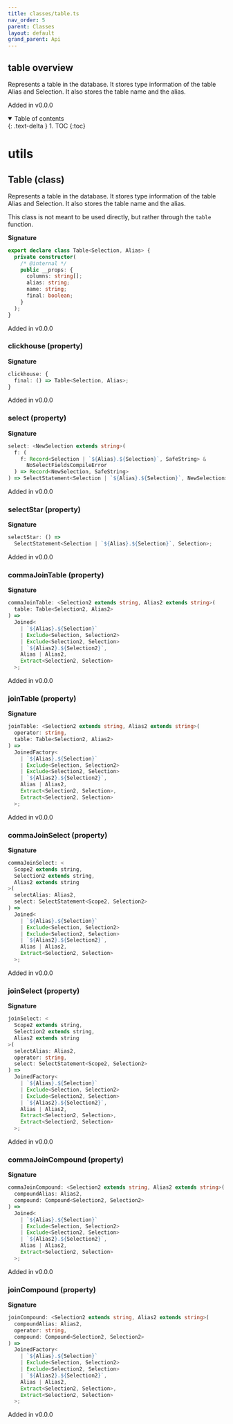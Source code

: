 ```yaml
---
title: classes/table.ts
nav_order: 5
parent: Classes
layout: default
grand_parent: Api
---
```


## table overview

Represents a table in the database.
It stores type information of the table Alias and Selection.
It also stores the table name and the alias.

Added in v0.0.0

<details open markdown="block">
  <summary>
    Table of contents
  </summary>
  {: .text-delta }
1. TOC
{:toc}
</details>

# utils

## Table (class)

Represents a table in the database.
It stores type information of the table Alias and Selection.
It also stores the table name and the alias.

This class is not meant to be used directly, but rather through the `table` function.

**Signature**

```ts
export declare class Table<Selection, Alias> {
  private constructor(
    /* @internal */
    public __props: {
      columns: string[];
      alias: string;
      name: string;
      final: boolean;
    }
  );
}
```

Added in v0.0.0

### clickhouse (property)

**Signature**

```ts
clickhouse: {
  final: () => Table<Selection, Alias>;
}
```

Added in v0.0.0

### select (property)

**Signature**

```ts
select: <NewSelection extends string>(
  f: (
    f: Record<Selection | `${Alias}.${Selection}`, SafeString> &
      NoSelectFieldsCompileError
  ) => Record<NewSelection, SafeString>
) => SelectStatement<Selection | `${Alias}.${Selection}`, NewSelection>;
```

Added in v0.0.0

### selectStar (property)

**Signature**

```ts
selectStar: () =>
  SelectStatement<Selection | `${Alias}.${Selection}`, Selection>;
```

Added in v0.0.0

### commaJoinTable (property)

**Signature**

```ts
commaJoinTable: <Selection2 extends string, Alias2 extends string>(
  table: Table<Selection2, Alias2>
) =>
  Joined<
    | `${Alias}.${Selection}`
    | Exclude<Selection, Selection2>
    | Exclude<Selection2, Selection>
    | `${Alias2}.${Selection2}`,
    Alias | Alias2,
    Extract<Selection2, Selection>
  >;
```

Added in v0.0.0

### joinTable (property)

**Signature**

```ts
joinTable: <Selection2 extends string, Alias2 extends string>(
  operator: string,
  table: Table<Selection2, Alias2>
) =>
  JoinedFactory<
    | `${Alias}.${Selection}`
    | Exclude<Selection, Selection2>
    | Exclude<Selection2, Selection>
    | `${Alias2}.${Selection2}`,
    Alias | Alias2,
    Extract<Selection2, Selection>,
    Extract<Selection2, Selection>
  >;
```

Added in v0.0.0

### commaJoinSelect (property)

**Signature**

```ts
commaJoinSelect: <
  Scope2 extends string,
  Selection2 extends string,
  Alias2 extends string
>(
  selectAlias: Alias2,
  select: SelectStatement<Scope2, Selection2>
) =>
  Joined<
    | `${Alias}.${Selection}`
    | Exclude<Selection, Selection2>
    | Exclude<Selection2, Selection>
    | `${Alias2}.${Selection2}`,
    Alias | Alias2,
    Extract<Selection2, Selection>
  >;
```

Added in v0.0.0

### joinSelect (property)

**Signature**

```ts
joinSelect: <
  Scope2 extends string,
  Selection2 extends string,
  Alias2 extends string
>(
  selectAlias: Alias2,
  operator: string,
  select: SelectStatement<Scope2, Selection2>
) =>
  JoinedFactory<
    | `${Alias}.${Selection}`
    | Exclude<Selection, Selection2>
    | Exclude<Selection2, Selection>
    | `${Alias2}.${Selection2}`,
    Alias | Alias2,
    Extract<Selection2, Selection>,
    Extract<Selection2, Selection>
  >;
```

Added in v0.0.0

### commaJoinCompound (property)

**Signature**

```ts
commaJoinCompound: <Selection2 extends string, Alias2 extends string>(
  compoundAlias: Alias2,
  compound: Compound<Selection2, Selection2>
) =>
  Joined<
    | `${Alias}.${Selection}`
    | Exclude<Selection, Selection2>
    | Exclude<Selection2, Selection>
    | `${Alias2}.${Selection2}`,
    Alias | Alias2,
    Extract<Selection2, Selection>
  >;
```

Added in v0.0.0

### joinCompound (property)

**Signature**

```ts
joinCompound: <Selection2 extends string, Alias2 extends string>(
  compoundAlias: Alias2,
  operator: string,
  compound: Compound<Selection2, Selection2>
) =>
  JoinedFactory<
    | `${Alias}.${Selection}`
    | Exclude<Selection, Selection2>
    | Exclude<Selection2, Selection>
    | `${Alias2}.${Selection2}`,
    Alias | Alias2,
    Extract<Selection2, Selection>,
    Extract<Selection2, Selection>
  >;
```

Added in v0.0.0
